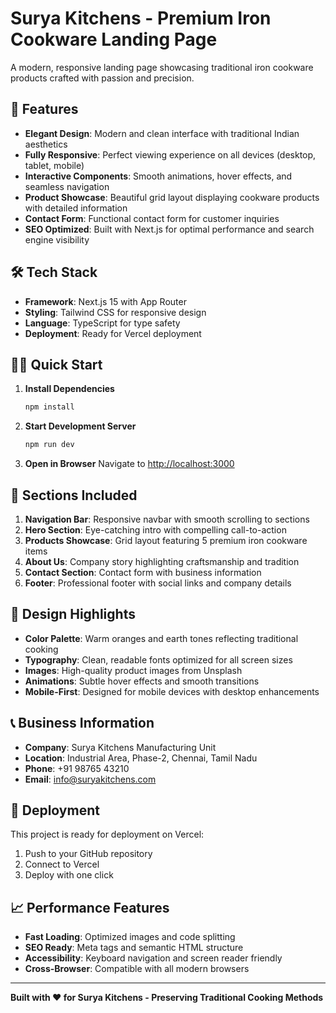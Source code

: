 # Surya Kitchens - Premium Iron Cookware Landing Page

A modern, responsive landing page showcasing traditional iron cookware products crafted with passion and precision.

## 🚀 Features

- **Elegant Design**: Modern and clean interface with traditional Indian aesthetics
- **Fully Responsive**: Perfect viewing experience on all devices (desktop, tablet, mobile)
- **Interactive Components**: Smooth animations, hover effects, and seamless navigation
- **Product Showcase**: Beautiful grid layout displaying cookware products with detailed information
- **Contact Form**: Functional contact form for customer inquiries
- **SEO Optimized**: Built with Next.js for optimal performance and search engine visibility

## 🛠️ Tech Stack

- **Framework**: Next.js 15 with App Router
- **Styling**: Tailwind CSS for responsive design
- **Language**: TypeScript for type safety
- **Deployment**: Ready for Vercel deployment

## 🏃‍♂️ Quick Start

1. **Install Dependencies**

   ```bash
   npm install
   ```

2. **Start Development Server**

   ```bash
   npm run dev
   ```

3. **Open in Browser**
   Navigate to [http://localhost:3000](http://localhost:3000)

## 📱 Sections Included

1. **Navigation Bar**: Responsive navbar with smooth scrolling to sections
2. **Hero Section**: Eye-catching intro with compelling call-to-action
3. **Products Showcase**: Grid layout featuring 5 premium iron cookware items
4. **About Us**: Company story highlighting craftsmanship and tradition
5. **Contact Section**: Contact form with business information
6. **Footer**: Professional footer with social links and company details

## 🎨 Design Highlights

- **Color Palette**: Warm oranges and earth tones reflecting traditional cooking
- **Typography**: Clean, readable fonts optimized for all screen sizes
- **Images**: High-quality product images from Unsplash
- **Animations**: Subtle hover effects and smooth transitions
- **Mobile-First**: Designed for mobile devices with desktop enhancements

## 📞 Business Information

- **Company**: Surya Kitchens Manufacturing Unit
- **Location**: Industrial Area, Phase-2, Chennai, Tamil Nadu
- **Phone**: +91 98765 43210
- **Email**: <info@suryakitchens.com>

## 🚀 Deployment

This project is ready for deployment on Vercel:

1. Push to your GitHub repository
2. Connect to Vercel
3. Deploy with one click

## 📈 Performance Features

- **Fast Loading**: Optimized images and code splitting
- **SEO Ready**: Meta tags and semantic HTML structure
- **Accessibility**: Keyboard navigation and screen reader friendly
- **Cross-Browser**: Compatible with all modern browsers

---

**Built with ❤️ for Surya Kitchens - Preserving Traditional Cooking Methods**
